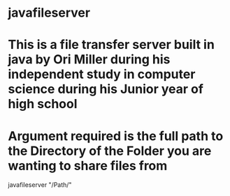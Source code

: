 # javafileserver
# This is a file transfer server built in java by Ori Miller during his independent study in computer science during his Junior year of high school
# Argument required is the full path to the Directory of the Folder you are wanting to share files from
 javafileserver "/Path/"

